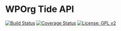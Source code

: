 # WPOrg Tide API

[![Build Status](https://travis-ci.org/wptide/wporg-tide-api.svg?branch=develop)](https://travis-ci.org/wptide/wporg-tide-api) [![Coverage Status](https://coveralls.io/repos/wptide/wporg-tide-api/badge.svg?branch=develop)](https://coveralls.io/github/wptide/wporg-tide-api) [![License: GPL v2](https://img.shields.io/badge/License-GPL%20v2-blue.svg)](https://www.gnu.org/licenses/old-licenses/gpl-2.0.en.html)

